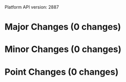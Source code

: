 Platform API version: 2887


# Major Changes (0 changes)


# Minor Changes (0 changes)


# Point Changes (0 changes)
